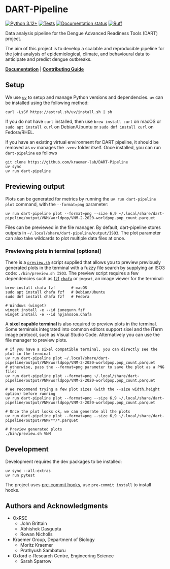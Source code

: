 # DART-Pipeline

[![Python 3.12+](https://img.shields.io/badge/python-3.12+-blue.svg)](https://www.python.org/downloads/)
[![Tests](https://github.com/kraemer-lab/DART-Pipeline/actions/workflows/tests.yml/badge.svg)](https://github.com/kraemer-lab/DART-Pipeline/actions/workflows/tests.yml)
[![Documentation status](https://readthedocs.org/projects/insightboard/badge/?version=latest)](https://insightboard.readthedocs.io/en/latest/?badge=latest)
[![Ruff](https://img.shields.io/endpoint?url=https://raw.githubusercontent.com/astral-sh/ruff/main/assets/badge/v2.json)](https://github.com/astral-sh/ruff)

Data analysis pipeline for the Dengue Advanced Readiness Tools (DART)
project.

The aim of this project is to develop a scalable and reproducible
pipeline for the joint analysis of epidemiological, climate, and
behavioural data to anticipate and predict dengue outbreaks.

[**Documentation**](https://dart-pipeline.readthedocs.io) | [**Contributing Guide**](CONTRIBUTING.md)

## Setup

We use [`uv`](https://docs.astral.sh/uv/getting-started/installation/)
to setup and manage Python versions and dependencies. `uv` can be
installed using the following method:
```shell
curl -LsSf https://astral.sh/uv/install.sh | sh
```
If you do not have `curl` installed, then use `brew install curl` on
macOS or `sudo apt install curl` on Debian/Ubuntu or `sudo dnf install
curl` on Fedora/RHEL.

If you have an existing virtual environment for DART pipeline, it should
be removed as `uv` manages the `.venv` folder itself. Once installed,
you can run `dart-pipeline` as follows

```shell
git clone https://github.com/kraemer-lab/DART-Pipeline
uv sync
uv run dart-pipeline
```

## Previewing output

Plots can be generated for metrics by running the `uv run dart-pipeline plot`
command, with the `--format=png` parameter:

```shell
uv run dart-pipeline plot --format=png --size 6,9 ~/.local/share/dart-pipeline/output/VNM/worldpop/VNM-2-2020-worldpop.pop_count.parquet
```

Files can be previewed in the file manager. By default, dart-pipeline stores
outputs in `~/.local/share/dart-pipeline/output/ISO3`. The plot parameter
can also take wildcards to plot multiple data files at once.

### Previewing plots in terminal [optional]

There is a [`preview.sh`](bin/preview.sh) script supplied that allows you to
preview previously generated plots in the terminal with a fuzzy file search by
supplying an ISO3 code: `./bin/preview.sh ISO3`. The preview script requires a
few dependencies such as [fzf](https://github.com/junegunn/fzf)
[`chafa`](https://hpjansson.org/chafa/) or `imgcat`, an image viewer for the
terminal:

```shell
brew install chafa fzf       # macOS
sudo apt install chafa fzf   # Debian/Ubuntu
sudo dnf install chafa fzf   # Fedora

# Windows (winget)
winget install -e --id junegunn.fzf
winget install -e --id hpjansson.Chafa
```

A **sixel capable terminal** is also required to preview plots in the
terminal. Some terminals integrated into common editors support sixel and the
iTerm image protocol, such as Visual Studio Code. Alternatively you can use the
file manager to preview plots.

```shell
# if you have a sixel compatible terminal, you can directly see the plot in the terminal
uv run dart-pipeline plot ~/.local/share/dart-pipeline/output/VNM/worldpop/VNM-2-2020-worldpop.pop_count.parquet
# otherwise, pass the --format=png parameter to save the plot as a PNG file:
uv run dart-pipeline plot --format=png ~/.local/share/dart-pipeline/output/VNM/worldpop/VNM-2-2020-worldpop.pop_count.parquet

# We recommend trying a few plot sizes (with the --size width,height option) before running
uv run dart-pipeline plot --format=png --size 6,9 ~/.local/share/dart-pipeline/output/VNM/worldpop/VNM-2-2020-worldpop.pop_count.parquet

# Once the plot looks ok, we can generate all the plots
uv run dart-pipeline plot --format=png --size 6,9 ~/.local/share/dart-pipeline/output/VNM/**/*.parquet

# Preview generated plots
./bin/preview.sh VNM
```

## Development

Development requires the dev packages to be installed:
```shell
uv sync --all-extras
uv run pytest
```

The project uses [pre-commit hooks](https://pre-commit.com), use
`pre-commit install` to install hooks.

## Authors and Acknowledgments

- OxRSE
  - John Brittain
  - Abhishek Dasgupta
  - Rowan Nicholls
- Kraemer Group, Department of Biology
  - Moritz Kraemer
  - Prathyush Sambaturu
- Oxford e-Research Centre, Engineering Science
  - Sarah Sparrow
